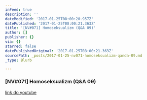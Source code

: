 ```yaml
---
inFeed: true
description: ''
dateModified: '2017-01-25T08:00:20.957Z'
datePublished: '2017-01-25T08:00:21.363Z'
title: '[NV#071] Homoseksualizm (Q&A 09)'
author: []
publisher: {}
via: {}
starred: false
datePublishedOriginal: '2017-01-25T08:00:21.363Z'
sourcePath: _posts/2017-01-25-nv071-homoseksualizm-qanda-09.md
_type: Blurb

---
```

### \[NV\#071\] Homoseksualizm (Q&A 09)
[link do youtube][0]

[0]: https://www.youtube.com/watch?v=bEdvItaf3zM&t=2s